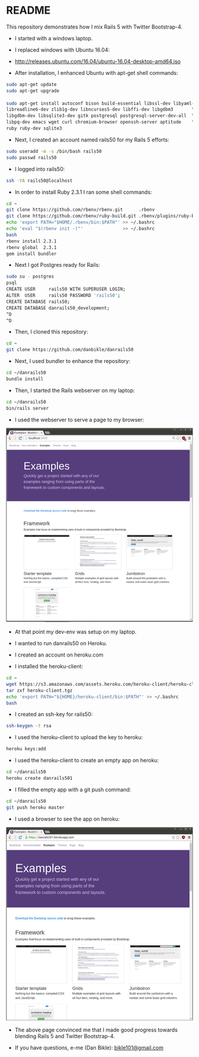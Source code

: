# README

This repository demonstrates how I mix Rails 5 with Twitter Bootstrap-4.

* I started with a windows laptop.

* I replaced windows with Ubuntu 16.04:

* http://releases.ubuntu.com/16.04/ubuntu-16.04-desktop-amd64.iso

* After installation, I enhanced Ubuntu with apt-get shell commands:

```bash
sudo apt-get update
sudo apt-get upgrade

sudo apt-get install autoconf bison build-essential libssl-dev libyaml-dev \
libreadline6-dev zlib1g-dev libncurses5-dev libffi-dev libgdbm3       \
libgdbm-dev libsqlite3-dev gitk postgresql postgresql-server-dev-all  \
libpq-dev emacs wget curl chromium-browser openssh-server aptitude    \
ruby ruby-dev sqlite3
```

* Next, I created an account named rails50 for my Rails 5 efforts:

```bash
sudo useradd -m -s /bin/bash rails50
sudo passwd rails50
```

* I logged into rails50:

```bash
ssh -YA rails50@localhost
```

* In order to install Ruby 2.3.1 I ran some shell commands:

```bash
cd ~
git clone https://github.com/rbenv/rbenv.git      .rbenv
git clone https://github.com/rbenv/ruby-build.git .rbenv/plugins/ruby-build
echo 'export PATH="$HOME/.rbenv/bin:$PATH"' >> ~/.bashrc
echo 'eval "$(rbenv init -)"'               >> ~/.bashrc
bash
rbenv install 2.3.1
rbenv global  2.3.1
gem install bundler
```

* Next I got Postgres ready for Rails:

```bash
sudo su - postgres
psql
CREATE USER     rails50 WITH SUPERUSER LOGIN;
ALTER  USER     rails50 PASSWORD 'rails50';
CREATE DATABASE rails50;
CREATE DATABASE danrails50_development;
^D
^D
```

* Then, I cloned this repository:

```bash
cd ~
git clone https://github.com/danbikle/danrails50
```

* Next, I used bundler to enhance the repository:

```bash
cd ~/danrails50
bundle install
```

* Then, I started the Rails webserver on my laptop:

```bash
cd ~/danrails50
bin/rails server
```

* I used the webserver to serve a page to my browser:

![alt text](public/img/ex1.png "ex1.png")

* At that point my dev-env was setup on my laptop.

* I wanted to run danrails50 on Heroku.

* I created an account on heroku.com

* I installed the heroku-client:

```bash
cd ~
wget https://s3.amazonaws.com/assets.heroku.com/heroku-client/heroku-client.tgz
tar zxf heroku-client.tgz
echo 'export PATH="${HOME}/heroku-client/bin:$PATH"' >> ~/.bashrc
bash
```

* I created an ssh-key for rails50:

```bash
ssh-keygen -t rsa
```

* I used the heroku-client to upload the key to heroku:

```bash
heroku keys:add
```

* I used the heroku-client to create an empty app on heroku:

```bash
cd ~/danrails50
heroku create danrails501
```

* I filled the empty app with a git push command:

```bash
cd ~/danrails50
git push heroku master
```

* I used a browser to see the app on heroku:

![alt text](public/img/ex2.png "ex2.png")

* The above page convinced me that I made good progress towards blending Rails 5 and Twitter Bootstrap-4.

* If you have questions, e-me (Dan Bikle): bikle101@gmail.com




